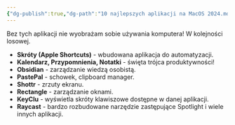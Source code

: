 ```yaml
---
{"dg-publish":true,"dg-path":"10 najlepszych aplikacji na MacOS 2024.md","dg-permalink":"macos-apps-2024","permalink":"/macos-apps-2024/","tags":["WeblogPoMo2024","MacOS","Apps"]}
---
```



Bez tych aplikacji nie wyobrażam sobie używania komputera! W kolejności losowej.

- **Skróty (Apple Shortcuts)** - wbudowana aplikacja do automatyzacji.
- **Kalendarz, Przypomnienia, Notatki** - święta trójca produktywności!
- **Obsidian** - zarządzanie wiedzą osobistą.
- **PastePal** - schowek, clipboard manager.
- **Shottr** - zrzuty ekranu.
- **Rectangle** - zarządzanie oknami.
- **KeyClu** - wyświetla skróty klawiszowe dostępne w danej aplikacji.
- **Raycast** - bardzo rozbudowane narzędzie zastępujące Spotlight i wiele innych aplikacji.
